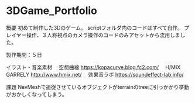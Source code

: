 # 3DGame_Portfolio
 
概要
初めて制作した3Dのゲーム。
scriptフォルダ内のコードはすべて自作。
プレイヤー操作、３人称視点のカメラ操作のコードのみアセットから流用しました。

製作期間：５日

イラスト・音楽素材
　空想曲線 https://kopacurve.blog.fc2.com/
　H/MIX GARRELY http://www.hmix.net/
　効果音ラボ https://soundeffect-lab.info/
 
課題
 NavMeshで追従させているオブジェクトがterrainのtreeに引っかかり挙動がおかしくなってしまう。
